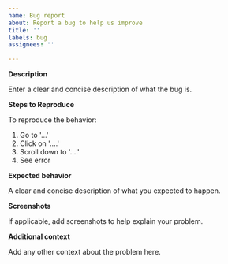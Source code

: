 ```yaml
---
name: Bug report
about: Report a bug to help us improve
title: ''
labels: bug
assignees: ''

---
```


**Description**

Enter a clear and concise description of what the bug is.

**Steps to Reproduce**

To reproduce the behavior:

1. Go to '...'
2. Click on '....'
3. Scroll down to '....'
4. See error

**Expected behavior**

A clear and concise description of what you expected to happen.

**Screenshots**

If applicable, add screenshots to help explain your problem.

**Additional context**

Add any other context about the problem here.
